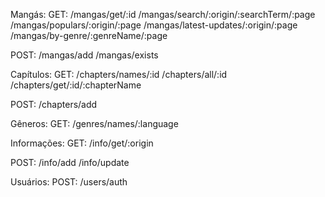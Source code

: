 Mangás:
  GET:
    /mangas/get/:id
    /mangas/search/:origin/:searchTerm/:page
    /mangas/populars/:origin/:page
    /mangas/latest-updates/:origin/:page
    /mangas/by-genre/:genreName/:page
    

  POST:
    /mangas/add
    /mangas/exists


Capítulos:
  GET:
    /chapters/names/:id
    /chapters/all/:id
    /chapters/get/:id/:chapterName

  POST:
    /chapters/add


Gêneros:
  GET:
  /genres/names/:language


Informações:
  GET:
    /info/get/:origin

  POST:
    /info/add
    /info/update


Usuários:
  POST:
    /users/auth

